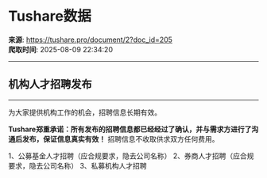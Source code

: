 # Tushare数据

**来源**: https://tushare.pro/document/2?doc_id=205  
**爬取时间**: 2025-08-09 22:34:20

---

## 机构人才招聘发布

---

为大家提供机构工作的机会，招聘信息长期有效。

**Tushare郑重承诺：所有发布的招聘信息都已经经过了确认，并与需求方进行了沟通后发布，保证信息真实有效！** 招聘信息不收取供求双方任何费用。

1、公募基金人才招聘（应合规要求，隐去公司名称）
2、券商人才招聘（应合规要求，隐去公司名称）
3、私募机构人才招聘
